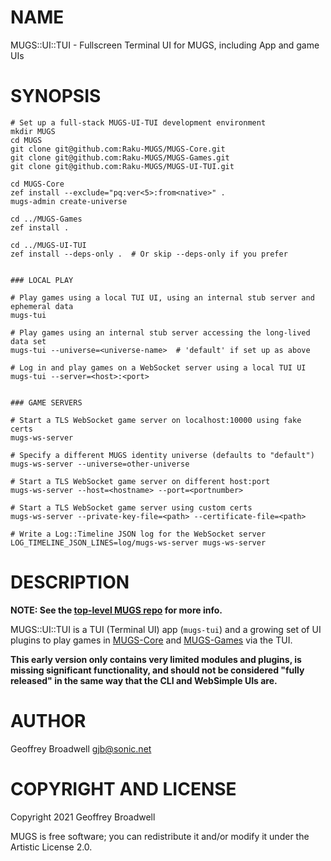 NAME
====

MUGS::UI::TUI - Fullscreen Terminal UI for MUGS, including App and game UIs

SYNOPSIS
========

    # Set up a full-stack MUGS-UI-TUI development environment
    mkdir MUGS
    cd MUGS
    git clone git@github.com:Raku-MUGS/MUGS-Core.git
    git clone git@github.com:Raku-MUGS/MUGS-Games.git
    git clone git@github.com:Raku-MUGS/MUGS-UI-TUI.git

    cd MUGS-Core
    zef install --exclude="pq:ver<5>:from<native>" .
    mugs-admin create-universe

    cd ../MUGS-Games
    zef install .

    cd ../MUGS-UI-TUI
    zef install --deps-only .  # Or skip --deps-only if you prefer


    ### LOCAL PLAY

    # Play games using a local TUI UI, using an internal stub server and ephemeral data
    mugs-tui

    # Play games using an internal stub server accessing the long-lived data set
    mugs-tui --universe=<universe-name>  # 'default' if set up as above

    # Log in and play games on a WebSocket server using a local TUI UI
    mugs-tui --server=<host>:<port>


    ### GAME SERVERS

    # Start a TLS WebSocket game server on localhost:10000 using fake certs
    mugs-ws-server

    # Specify a different MUGS identity universe (defaults to "default")
    mugs-ws-server --universe=other-universe

    # Start a TLS WebSocket game server on different host:port
    mugs-ws-server --host=<hostname> --port=<portnumber>

    # Start a TLS WebSocket game server using custom certs
    mugs-ws-server --private-key-file=<path> --certificate-file=<path>

    # Write a Log::Timeline JSON log for the WebSocket server
    LOG_TIMELINE_JSON_LINES=log/mugs-ws-server mugs-ws-server

DESCRIPTION
===========

**NOTE: See the [top-level MUGS repo](https://github.com/Raku-MUGS/MUGS) for more info.**

MUGS::UI::TUI is a TUI (Terminal UI) app (`mugs-tui`) and a growing set of UI plugins to play games in [MUGS-Core](https://github.com/Raku-MUGS/MUGS-Core) and [MUGS-Games](https://github.com/Raku-MUGS/MUGS-Games) via the TUI.

**This early version only contains very limited modules and plugins, is missing significant functionality, and should not be considered "fully released" in the same way that the CLI and WebSimple UIs are.**

AUTHOR
======

Geoffrey Broadwell <gjb@sonic.net>

COPYRIGHT AND LICENSE
=====================

Copyright 2021 Geoffrey Broadwell

MUGS is free software; you can redistribute it and/or modify it under the Artistic License 2.0.

